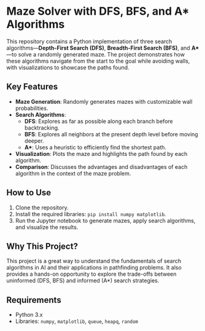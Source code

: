 # Maze Solver with DFS, BFS, and A\* Algorithms

This repository contains a Python implementation of three search algorithms—**Depth-First Search (DFS)**, **Breadth-First Search (BFS)**, and **A\***—to solve a randomly generated maze. The project demonstrates how these algorithms navigate from the start to the goal while avoiding walls, with visualizations to showcase the paths found.

## Key Features
- **Maze Generation**: Randomly generates mazes with customizable wall probabilities.
- **Search Algorithms**:
  - **DFS**: Explores as far as possible along each branch before backtracking.
  - **BFS**: Explores all neighbors at the present depth level before moving deeper.
  - **A\***: Uses a heuristic to efficiently find the shortest path.
- **Visualization**: Plots the maze and highlights the path found by each algorithm.
- **Comparison**: Discusses the advantages and disadvantages of each algorithm in the context of the maze problem.

## How to Use
1. Clone the repository.
2. Install the required libraries: `pip install numpy matplotlib`.
3. Run the Jupyter notebook to generate mazes, apply search algorithms, and visualize the results.

## Why This Project?
This project is a great way to understand the fundamentals of search algorithms in AI and their applications in pathfinding problems. It also provides a hands-on opportunity to explore the trade-offs between uninformed (DFS, BFS) and informed (A\*) search strategies.

## Requirements
- Python 3.x
- Libraries: `numpy`, `matplotlib`, `queue`, `heapq`, `random`
